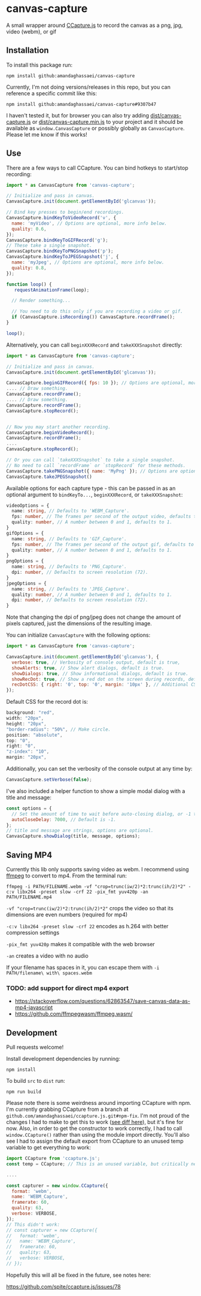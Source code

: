 # canvas-capture
A small wrapper around [CCapture.js](https://github.com/spite/ccapture.js) to record the canvas as a png, jpg, video (webm), or gif

## Installation

To install this package run:

```npm install github:amandaghassaei/canvas-capture```

Currently, I'm not doing versions/releases in this repo, but you can reference a specific commit like this:

```npm install github:amandaghassaei/canvas-capture#9307b47```

I haven't tested it, but for browser you can also try adding [dist/canvas-capture.js](dist/canvas-capture.js) or [dist/canvas-capture.min.js](dist/canvas-capture.min.js) to your project and it should be available as `window.CanvasCapture` or possibly globally as `CanvasCapture`.  Please let me know if this works!

## Use

There are a few ways to call CCapture. You can bind hotkeys to start/stop recording:

```js
import * as CanvasCapture from 'canvas-capture';

// Initialize and pass in canvas.
CanvasCapture.init(document.getElementById('glcanvas'));

// Bind key presses to begin/end recordings.
CanvasCapture.bindKeyToVideoRecord('v', {
  name: 'myVideo', // Options are optional, more info below.
  quality: 0.6,
});
CanvasCapture.bindKeyToGIFRecord('g');
// These take a single snapshot.
CanvasCapture.bindKeyToPNGSnapshot('p'); 
CanvasCapture.bindKeyToJPEGSnapshot('j', {
  name: 'myJpeg', // Options are optional, more info below.
  quality: 0.8,
});

function loop() {
   requestAnimationFrame(loop);

  // Render something...

  // You need to do this only if you are recording a video or gif.
  if (CanvasCapture.isRecording()) CanvasCapture.recordFrame();
}

loop();
```

Alternatively, you can call `beginXXXRecord` and `takeXXXSnapshot` directly:

```js
import * as CanvasCapture from 'canvas-capture';

// Initialize and pass in canvas.
CanvasCapture.init(document.getElementById('glcanvas'));

CanvasCapture.beginGIFRecord({ fps: 10 }); // Options are optional, more info below.
.... // Draw something.
CanvasCapture.recordFrame();
.... // Draw something.
CanvasCapture.recordFrame();
CanvasCapture.stopRecord();


// Now you may start another recording.
CanvasCapture.beginVideoRecord();
CanvasCapture.recordFrame();
....
CanvasCapture.stopRecord();

// Or you can call `takeXXXSnapshot` to take a single snapshot.
// No need to call `recordFrame` or `stopRecord` for these methods.
CanvasCapture.takePNGSnapshot({ name: 'MyPng' }); // Options are optional, more info below.
CanvasCapture.takeJPEGSnapshot()

```

Available options for each capture type - this can be passed in as an optional argument to `bindKeyTo...`, `beginXXXRecord`, or `takeXXXSnapshot`:

```ts
videoOptions = {
  name: string, // Defaults to 'WEBM_Capture'.
  fps: number, // The frames per second of the output video, defaults to 60.
  quality: number, // A number between 0 and 1, defaults to 1.
}
gifOptions = {
  name: string, // Defaults to 'GIF_Capture'.
  fps: number, // The frames per second of the output gif, defaults to 60.
  quality: number, // A number between 0 and 1, defaults to 1.
}
pngOptions = {
  name: string, // Defaults to 'PNG_Capture'.
  dpi: number, // Defaults to screen resolution (72).
}
jpegOptions = {
  name: string, // Defaults to 'JPEG_Capture'.
  quality: number, // A number between 0 and 1, defaults to 1.
  dpi: number, // Defaults to screen resolution (72).
}
```

Note that changing the dpi of png/jpeg does not change the amount of pixels captured, just the dimensions of the resulting image.  

You can initialize `CanvasCapture` with the following options:

```js
import * as CanvasCapture from 'canvas-capture';

CanvasCapture.init(document.getElementById('glcanvas'), {
  verbose: true, // Verbosity of console output, default is true,
  showAlerts: true, // Show alert dialogs, default is true.
  showDialogs: true, // Show informational dialogs, default is true.
  showRecDot: true, // Show a red dot on the screen during records, defaults is true.
  recDotCSS: { right: '0', top: '0', margin: '10px' }, // Additional CSS to apply to record dot.
});
```

Default CSS for the record dot is:
```js
background: "red",
width: "20px",
height: "20px",
"border-radius": "50%", // Make circle.
position: "absolute",
top: "0",
right: "0",
"z-index": "10",
margin: "20px",
```

Additionally, you can set the verbosity of the console output at any time by:

```js
CanvasCapture.setVerbose(false);
```

I've also included a helper function to show a simple modal dialog with a title and message:

```js
const options = {
  // Set the amount of time to wait before auto-closing dialog, or -1 to disable auto-close.
  autoCloseDelay: 7000, // Default is -1.
};
// title and message are strings, options are optional.
CanvasCapture.showDialog(title, message, options);
```

## Saving MP4

Currently this lib only supports saving video as webm.  I recommend using [ffmpeg](https://ffmpeg.org/) to convert to mp4.  From the terminal run:

`
ffmpeg -i PATH/FILENAME.webm -vf "crop=trunc(iw/2)*2:trunc(ih/2)*2" -c:v libx264 -preset slow -crf 22 -pix_fmt yuv420p -an PATH/FILENAME.mp4
`

`-vf "crop=trunc(iw/2)*2:trunc(ih/2)*2"` crops the video so that its dimensions are even numbers (required for mp4)  

`-c:v libx264 -preset slow -crf 22` encodes as h.264 with better compression settings  

`-pix_fmt yuv420p` makes it compatible with the web browser  

`-an` creates a video with no audio  

If your filename has spaces in it, you can escape them with `-i PATH/filename\ with\ spaces.webm`  

### TODO: add support for direct mp4 export

- https://stackoverflow.com/questions/62863547/save-canvas-data-as-mp4-javascript
- https://github.com/ffmpegwasm/ffmpeg.wasm/  

## Development

Pull requests welcome!

Install development dependencies by running:

```npm install```

To build `src` to `dist` run:

```npm run build```

Please note there is some weirdness around importing CCapture with npm.  I'm currently grabbing CCapture from a branch at `github.com/amandaghassaei/ccapture.js.git#npm-fix`.  I'm not proud of the changes I had to make to get this to work ([see diff here](https://github.com/amandaghassaei/ccapture.js/commit/7ada41933411c4b1bcde4cdb09eef03758838bc7)), but it's fine for now.  Also, in order to get the constructor to work correctly, I had to call `window.CCapture()` rather than using the module import directly.  You'll also see I had to assign the default export from CCapture to an unused temp variable to get everything to work:

```js
import CCapture from 'ccapture.js';
const temp = CCapture; // This is an unused variable, but critically necessary.

....

const capturer = new window.CCapture({
  format: 'webm',
  name: 'WEBM_Capture',
  framerate: 60,
  quality: 63,
  verbose: VERBOSE,
});
// This didn't work:
// const capturer = new CCapture({
//   format: 'webm',
//   name: 'WEBM_Capture',
//   framerate: 60,
//   quality: 63,
//   verbose: VERBOSE,
// });
```

Hopefully this will all be fixed in the future, see notes here:

https://github.com/spite/ccapture.js/issues/78
